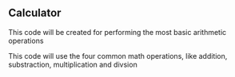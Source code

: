 ## Calculator
This code will be created for performing the most basic arithmetic operations

This code will use the four common math operations, like addition, substraction, multiplication and divsion
